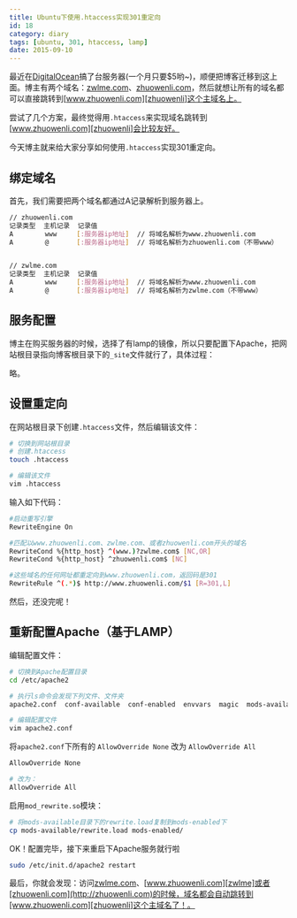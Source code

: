 ```yaml
---
title: Ubuntu下使用.htaccess实现301重定向
id: 18
category: diary
tags: [ubuntu, 301, htaccess, lamp]
date: 2015-09-10
---
```


最近在[DigitalOcean][DigitalOcean]搞了台服务器(一个月只要$5哟~)，顺便把博客迁移到这上面。博主有两个域名：[zwlme.com][zwlme]、[zhuowenli.com][zhuowenli]，然后就想让所有的域名都可以直接跳转到[www.zhuowenli.com][zhuowenli]这个主域名上。

尝试了几个方案，最终觉得用`.htaccess`来实现域名跳转到[www.zhuowenli.com][zhuowenli]会比较友好。

今天博主就来给大家分享如何使用`.htaccess`实现301重定向。

## 绑定域名

首先，我们需要把两个域名都通过A记录解析到服务器上。

```bash
// zhuowenli.com
记录类型  主机记录  记录值
A        www     [:服务器ip地址]  // 将域名解析为www.zhuowenli.com
A        @       [:服务器ip地址]  // 将域名解析为zhuowenli.com（不带www）


// zwlme.com
记录类型  主机记录  记录值
A        www     [:服务器ip地址]  // 将域名解析为www.zhuowenli.com
A        @       [:服务器ip地址]  // 将域名解析为zwlme.com（不带www）
```

## 服务配置

博主在购买服务器的时候，选择了有lamp的镜像，所以只要配置下Apache，把网站根目录指向博客根目录下的`_site`文件就行了，具体过程：

略。

## 设置重定向

在网站根目录下创建`.htaccess`文件，然后编辑该文件：

```bash
# 切换到网站根目录
# 创建.htaccess
touch .htaccess

# 编辑该文件
vim .htaccess
```

输入如下代码：

```bash
#启动重写引擎
RewriteEngine On

#匹配以www.zhuowenli.com、zwlme.com、或者zhuowenli.com开头的域名
RewriteCond %{http_host} ^(www.)?zwlme.com$ [NC,OR]
RewriteCond %{http_host} ^zhuowenli.com$ [NC]

#这些域名的任何网址都重定向到www.zhuowenli.com，返回码是301
RewriteRule ^(.*)$ http://www.zhuowenli.com/$1 [R=301,L]
```

然后，还没完呢！

## 重新配置Apache（基于LAMP）

编辑配置文件：

```bash
# 切换到Apache配置目录
cd /etc/apache2

# 执行ls命令会发现下列文件、文件夹
apache2.conf  conf-available  conf-enabled  envvars  magic  mods-available  mods-enabled  ports.conf  sites-available  sites-enabled

# 编辑配置文件
vim apache2.conf
```

将`apache2.conf`下所有的 `AllowOverride None` 改为 `AllowOverride All`

```bash
AllowOverride None

# 改为：
AllowOverride All
```

启用`mod_rewrite.so`模块：

```bash
# 将mods-available目录下的rewrite.load复制到mods-enabled下
cp mods-available/rewrite.load mods-enabled/
```

OK！配置完毕，接下来重启下Apache服务就行啦

```bash
sudo /etc/init.d/apache2 restart
```

最后，你就会发现：访问[zwlme.com](http://zwlme.com)、[www.zhuowenli.com][zwlme]或者[zhuowenli.com](http://zhuowenli.com)的时候，域名都会自动跳转到[www.zhuowenli.com][zhuowenli]这个主域名了！。

[zwlme]:http://www.zhuowenli.com "http://www.zhuowenli.com"
[zhuowenli]:http://www.zhuowenli.com "http://www.zhuowenli.com"
[DigitalOcean]:https://www.digitalocean.com/?refcode=6ecb75692729 "DigitalOcean"
